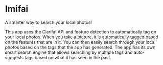 # Imifai

A smarter way to search your local photos!

This app uses the Clarifai API and feature detection to automatically tag on your local photos. When you take a picture, it is automatically tagged based on the features that are in it. You can then easily search through your local photos based on the tags that the app has generated. The app has its own smart search engine that allows searching by multiple tags and auto-suggests tags based on what it has seen in the past.

